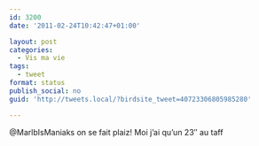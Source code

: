 ```yaml
---
id: 3200
date: '2011-02-24T10:42:47+01:00'

layout: post
categories:
  - Vis ma vie
tags:
  - tweet
format: status
publish_social: no
guid: 'http://tweets.local/?birdsite_tweet=40723306805985280'

---
```


@MarlbIsManiaks on se fait plaiz! Moi j’ai qu’un 23″ au taff